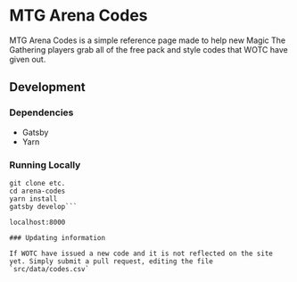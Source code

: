 # MTG Arena Codes

MTG Arena Codes is a simple reference page made to help new Magic The Gathering players grab all of the free pack and style codes that WOTC have given out.

## Development

### Dependencies
- Gatsby
- Yarn

### Running Locally
```
git clone etc.
cd arena-codes
yarn install
gatsby develop```

localhost:8000

### Updating information

If WOTC have issued a new code and it is not reflected on the site yet. Simply submit a pull request, editing the file `src/data/codes.csv`